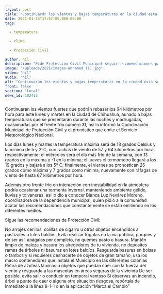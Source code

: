 ```yaml
---
layout: post
title: "Continuarán los vientos y bajas temperaturas en la ciudad esta semana"
date: 2021-01-25T17:07:00.000-06:00
tags:
  
  - temperatura
  
  - clima
  
  - Protección Civil
  
author: nil
description: "Pide Protección Civil Municipal seguir recomendaciones para evitar incidentes y enfermedades"
image: "/uploads/2021/images-unnamed_(1).jpg"
video: "nil"
audio: "nil"
alt: "Continuarán los vientos y bajas temperaturas en la ciudad esta semana"
front: false
section: "Local"
news_id: 182412
---
```


Continuarán los vientos fuertes que podrán rebasar los 64  kilómetros por hora para este lunes y martes en la ciudad de Chihuahua, aunado a bajas temperaturas que se presentarán durante las noches y madrugadas, ocasionadas por el frente frío número 31, así lo informó la Coordinación Municipal de Protección Civil y el pronóstico que emite el Servicio Meteorológico Nacional.

Los días lunes y martes la temperatura máxima será de 18 grados Celsius y la mínima de 5 y 2°C, con rachas de viento de 57 y 64 kilómetros por hora, respectivamente; el miércoles será el día más frío de la semana, con 13 grados en la máxima y -1 en la mínima; el jueves el termómetro llegará a los 19 grados y bajará a los 5° C; finalmente, el viernes se pronostican 26 grados como máxima y 7 grados como mínima, nuevamente con ráfagas de viento de hasta 67 kilómetros por hora.

Además otro frente frío en interacción con inestabilidad en la atmosfera podría ocasionar una tormenta invernal, manteniendo ambiente gélido, lluvias y tolvaneras, así lo dio a conocer Bianca Luz Nevárez Moreno, coordinadora de la dependencia municipal, quien pidió a la comunidad acatar las recomendaciones que constantemente se están emitiendo en los diferentes medios.


Sigue las recomendaciones de Protección Civil:

No arrojes cerillos, colillas de cigarro u otros objetos encendidos a pastizales o lotes baldíos.
Evita realizar fogatas en la vía pública, parques y de ser así, apágalas por completo, no quemes pasto o basura.
Mantén limpio de maleza y basura los alrededores de tu vivienda, no deposites ramas de árboles ni basuras en lotes baldíos.
Resguarda basuras en bolsas o tambos y si requieres deshacerte de objetos de gran tamaño, usa los macro contenedores que instala el Municipio en las diferentes colonias
Retira de azoteas láminas u objetos que puedan caer con la fuerza del viento y resguarda a las mascotas en áreas seguras de la vivienda
De ser posible, evita salir o conducir en temporal ventoso
Si observas un incendio, árbol a punto de caer o alguna otra situación riesgosa, repórtala de inmediato a la línea 9-1-1 o en la aplicación “Marca el Cambio”